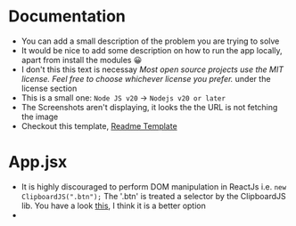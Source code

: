 # Documentation
- You can add a small description of the problem you are trying to solve
- It would be nice to add some description on how to run the app locally, apart
  from install the modules 😀
- I don't this this text is necessay _Most open source projects use the MIT
  license. Feel free to choose whichever license you prefer._ under the license
  section
- This is a small one: `Node JS v20` -> `Nodejs v20 or later`
- The Screenshots aren't displaying, it looks the the URL is not fetching the
  image
- Checkout this template, [Readme Template](https://gist.github.com/martensonbj/6bf2ec2ed55f5be723415ea73c4557c4)

# App.jsx
- It is highly discouraged to perform DOM manipulation in ReactJs i.e. `new
  ClipboardJS(".btn");` The '.btn' is treated a selector by the ClipboardJS
  lib. You have a look [this](git@github.com:nkbt/react-copy-to-clipboard.git), I think it is a better option
- 

